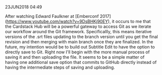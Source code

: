 23JUN2018 04:49

After watching Edward Faulkner at [Emberconf 2017] (https://www.youtube.com/watch?v=9DsBHKj90EY), it occurs to me that the Cardstack Hub will be a powerful gateway to access Git as we iterate our workflow around the Git framework. Specificallly, this means iterative versions of the .srt files updating to the branch version until you get the final revision and then merging with main branch once they are finalized. In the future, my intention would be to build out Subtitle Edit to have the option to directly save to Git. Right now I'll begin with the more manual process of saving it and then uploading the file. It seems to be a simple matter of having one additional save option that commits to GitHub directly instead of having the intermediate steps of saving and uploading.  
